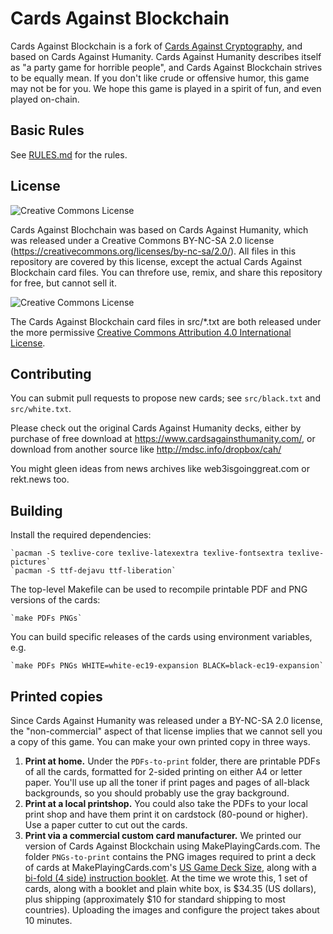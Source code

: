 Cards Against Blockchain
==========================

Cards Against Blockchain is a fork of [Cards Against Cryptography](https://github.com/CardsAgainstCryptography/CAC), and based on Cards Against Humanity.  Cards Against Humanity describes itself as "a party game for horrible people", and Cards Against Blockchain strives to be equally mean.  If you don't like crude or offensive humor, this game may not be for you.  We hope this game is played in a spirit of fun, and even played on-chain.

Basic Rules
-----------

See [RULES.md](https://github.com/CardsAgainstBlockchain/CardsAgainstBlockchain/blob/master/RULES.md) for the rules.

License
-------

<img alt="Creative Commons License" style="border-width:0" src="https://i.creativecommons.org/l/by-nc-sa/2.0/88x31.png" />

Cards Against Blochchain was based on Cards Against Humanity, which was released under a Creative Commons BY-NC-SA 2.0 license (https://creativecommons.org/licenses/by-nc-sa/2.0/).  All files in this repository are covered by this license, except the actual Cards Against Blockchain card files.  You can threfore use, remix, and share this repository for free, but cannot sell it.

<img alt="Creative Commons License" style="border-width:0" src="https://i.creativecommons.org/l/by/4.0/88x31.png" />

The Cards Against Blockchain card files in src/*.txt are both released under the more permissive <a rel="license" href="http://creativecommons.org/licenses/by/4.0/">Creative Commons Attribution 4.0 International License</a>.

Contributing
------------

You can submit pull requests to propose new cards; see `src/black.txt` and `src/white.txt`.

Please check out the original Cards Against Humanity decks, either by purchase of free download at https://www.cardsagainsthumanity.com/, or download from another source like http://mdsc.info/dropbox/cah/ 

You might gleen ideas from news archives like web3isgoinggreat.com or rekt.news too.

Building
--------

Install the required dependencies:

    `pacman -S texlive-core texlive-latexextra texlive-fontsextra texlive-pictures`
    `pacman -S ttf-dejavu ttf-liberation`

The top-level Makefile can be used to recompile printable PDF and PNG versions of the cards:

    `make PDFs PNGs`

You can build specific releases of the cards using environment variables, e.g.

    `make PDFs PNGs WHITE=white-ec19-expansion BLACK=black-ec19-expansion`

Printed copies
--------------

Since Cards Against Humanity was released under a BY-NC-SA 2.0 license, the "non-commercial" aspect of that license implies that we cannot sell you a copy of this game.  You can make your own printed copy in three ways.  

1. **Print at home.**  Under the `PDFs-to-print` folder, there are printable PDFs of all the cards, formatted for 2-sided printing on either A4 or letter paper.  You'll use up all the toner if print pages and pages of all-black backgrounds, so you should probably use the gray background.  
2. **Print at a local printshop.** You could also take the PDFs to your local print shop and have them print it on cardstock (80-pound or higher).  Use a paper cutter to cut out the cards.
3. **Print via a commercial custom card manufacturer.**  We printed our version of Cards Against Blockchain using MakePlayingCards.com.  The folder `PNGs-to-print` contains the PNG images required to print a deck of cards at MakePlayingCards.com's [US Game Deck Size](https://www.makeplayingcards.com/design/custom-us-game-deck-size-cards.html), along with a [bi-fold (4 side) instruction booklet](https://www.makeplayingcards.com/pops/booklet-guide.html).  At the time we wrote this, 1 set of cards, along with a booklet and plain white box, is $34.35 (US dollars), plus shipping (approximately $10 for standard shipping to most countries).  Uploading the images and configure the project takes about 10 minutes.
